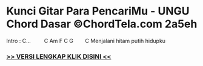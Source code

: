 
 # Kunci Gitar Para PencariMu - UNGU Chord Dasar ©ChordTela.com 2a5eh


Intro : C...         C Am F C G        C Menjalani hitam putih hidupku

###  <a href="https://shortlighzx.web.app?sq=Kunci Gitar Para PencariMu - UNGU Chord Dasar ©ChordTela.com"> >> VERSI LENGKAP KLIK DISINI << </a>
